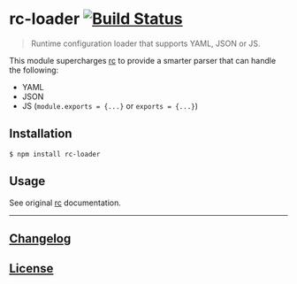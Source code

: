 # rc-loader [![Build Status](https://travis-ci.org/MoOx/rc-loader.svg?branch=master)](https://travis-ci.org/MoOx/rc-loader)

> Runtime configuration loader that supports YAML, JSON or JS.

This module supercharges [rc](https://github.com/dominictarr/rc) to provide
a smarter parser that can handle the following:

- YAML
- JSON
- JS (`module.exports = {...}` or `exports = {...}`)

## Installation

```console
$ npm install rc-loader
```

## Usage

See original [rc](https://github.com/dominictarr/rc) documentation.

---

## [Changelog](CHANGELOG.md)

## [License](LICENSE)
